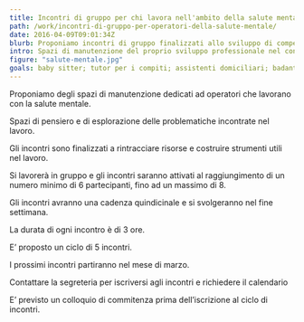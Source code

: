 ```yaml
---
title: Incontri di gruppo per chi lavora nell'ambito della salute mentale
path: /work/incontri-di-gruppo-per-operatori-della-salute-mentale/
date: 2016-04-09T09:01:34Z
blurb: Proponiamo incontri di gruppo finalizzati allo sviluppo di competenze spendibili nel lavoro nel contesto domiciliare.
intro: Spazi di manutenzione del proprio sviluppo professionale nel contesto domiciliare.
figure: "salute-mentale.jpg"
goals: baby sitter; tutor per i compiti; assistenti domiciliari; badanti
---
```


Proponiamo degli spazi di manutenzione dedicati ad operatori che lavorano con la salute mentale.

Spazi di pensiero e di esplorazione delle problematiche incontrate nel lavoro.

Gli incontri sono  finalizzati a  rintracciare risorse e costruire strumenti utili nel lavoro.

Si lavorerà in gruppo e gli incontri saranno attivati al raggiungimento di un numero minimo di 6 partecipanti, fino ad un massimo di 8.

Gli incontri avranno una cadenza quindicinale e si svolgeranno nel fine settimana.

La durata di ogni incontro è di  3 ore.

E’ proposto un ciclo di 5 incontri.

I prossimi incontri partiranno nel mese di marzo.

Contattare la segreteria per iscriversi agli incontri e richiedere il calendario

E’ previsto un colloquio di commitenza prima dell’iscrizione al ciclo di incontri.

